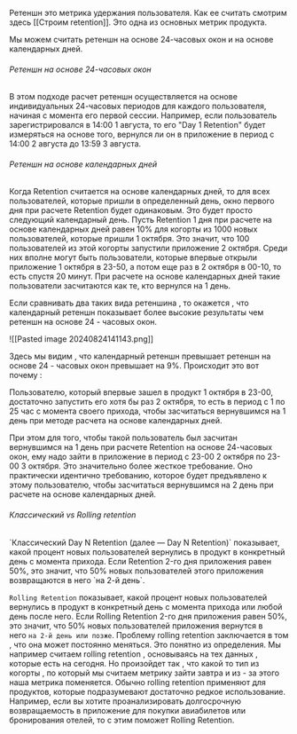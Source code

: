 Ретеншн это метрика удержания пользователя. Как ее считать смотрим здесь [[Строим retention]].  Это одна из основных метрик продукта. 

Мы можем считать ретеншн на основе 24-часовых окон и на основе календарных дней.

<h6>Ретеншн на основе 24-часовых окон</h6>
В этом подходе расчет ретеншн осуществляется на основе индивидуальных 24-часовых периодов для каждого пользователя, начиная с момента его первой сессии. Например, если пользователь зарегистрировался в 14:00 1 августа, то его "Day 1 Retention" будет измеряться на основе того, вернулся ли он в приложение в период с 14:00 2 августа до 13:59 3 августа.

<h6>Ретеншн на основе календарных дней</h6>
Когда Retention считается на основе календарных дней, то для всех пользователей, которые пришли в определенный день, окно первого дня при расчете Retention будет одинаковым. Это будет просто следующий календарный день. Пусть Retention 1 дня при расчете на основе календарных дней равен 10% для когорты из 1000 новых пользователей, которые пришли 1 октября. Это значит, что 100 пользователей из этой когорты запустили приложение 2 октября. Среди них вполне могут быть пользователи, которые впервые открыли приложение 1 октября в 23-50, а потом еще раз в 2 октября в 00-10, то есть спустя 20 минут. При расчете на основе календарных дней такие пользователи засчитаются как те, кто вернулся на 1 день.

Если сравнивать два таких вида ретеншина , то окажется , что календарный ретеншн показывает более высокие результаты чем ретеншн на основе 24 - часовых окон. 

![[Pasted image 20240824141143.png]]

Здесь мы видим , что  календарный ретеншн превышает ретеншн на основе 24 - часовых окон превышает на 9%. Происходит это вот почему : 

Пользователю, который впервые зашел в продукт 1 октября в 23-00, достаточно запустить его хотя бы раз 2 октября, то есть в период с 1 по 25 час с момента своего прихода, чтобы засчитаться вернувшимся на 1 день при методе расчета на основе календарных дней.

При этом для того, чтобы такой пользователь был засчитан вернувшимся на 1 день при расчете Retention на основе 24-часовых окон, ему надо зайти в приложение в период с 23-00 2 октября по 23-00 3 октября. Это значительно более жесткое требование. Оно практически идентично требованию, которое будет предъявлено к этому пользователю, чтобы засчитаться вернувшимся на 2 день при расчете на основе календарных дней.











<h6>Классический vs Rolling retention </h6>
`Классический Day N Retention (далее — Day N Retention)`  показывает, какой процент новых пользователей вернулись в продукт в конкретный день с момента прихода.
Если Retention 2-го дня приложения равен 50%, это значит, что 50% новых пользователей этого приложения возвращаются в него `на 2-й день`.

`Rolling Retention` показывает, какой процент новых пользователей вернулись в продукт в конкретный день с момента прихода или любой день после него.
Если Rolling Retention 2-го дня приложения равен 50%, это значит, что 50% новых пользователей приложения вернутся в него `на 2-й день или позже`. Проблему rolling retention заключается в том , что она может постоянно меняться. Это понятно из определения. Мы например считаем rolling retention , основываясь на тех данных , которые есть на сегодня. Но произойдет так , что какой то тип из когорты , по который мы считаем метрику зайти завтра и из - за этого наша метрика поменяется. Обычно  rolling retention применяют для продуктов, которые подразумевают достаточно редкое использование. Например, если вы хотите проанализировать долгосрочную возвращаемость в приложение для покупки авиабилетов или бронирования отелей, то с этим поможет Rolling Retention.






